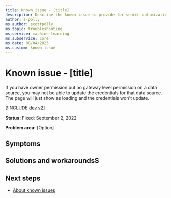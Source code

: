 ```yaml
---
title: Known issue - [title] 
description: Describe the known issue to provide for search optimization
author: s-polly
ms.author: scottpolly
ms.topic: troubleshooting  
ms.service: machine-learning
ms.subservice: core
ms.date: 08/04/2023
ms.custom: known-issue
---
```


# Known issue  - [title]
<!--- Update the above text with the title of the ki. Make sure it matches the title in the metadata --->

If you have owner permission but no gateway level permission on a data source, you may not be able to update the credentials for that data source.  The page will just show as loading and the credentials won't update.

[!INCLUDE [dev v2](../includes/machine-learning-dev-v2.md)]

**Status:** Fixed: September 2, 2022
<!--- options are 'Open', 'Fixed: <date fixed>' --->
**Problem area:** [Option]
<!--- Current options are 'Workspace RP', 'Compute', 'Inferencing',  or 'Pipelines and Designer' --->


## Symptoms





## Solutions and workaroundsS


## Next steps

- [About known issues](azureml-known-issues.md)
